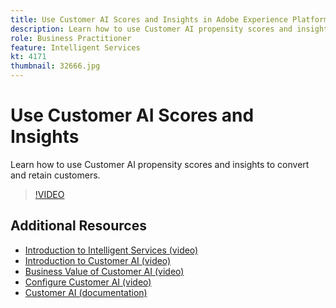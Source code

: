 ```yaml
---
title: Use Customer AI Scores and Insights in Adobe Experience Platform
description: Learn how to use Customer AI propensity scores and insights to convert and retain customers.
role: Business Practitioner
feature: Intelligent Services
kt: 4171
thumbnail: 32666.jpg
---
```


# Use Customer AI Scores and Insights

Learn how to use Customer AI propensity scores and insights to convert and retain customers.

>[!VIDEO](https://video.tv.adobe.com/v/32666?quality=12&learn=on)


## Additional Resources

* [Introduction to Intelligent Services (video)](introduction-to-intelligent-services.md)
* [Introduction to Customer AI (video)](introduction-to-customer-ai.md)
* [Business Value of Customer AI (video)](business-value-of-customer-ai.md)
* [Configure Customer AI (video)](configure-customer-ai.md)
* [Customer AI (documentation)](https://experienceleague.adobe.com/docs/experience-platform/intelligent-services/customer-ai/overview.html)